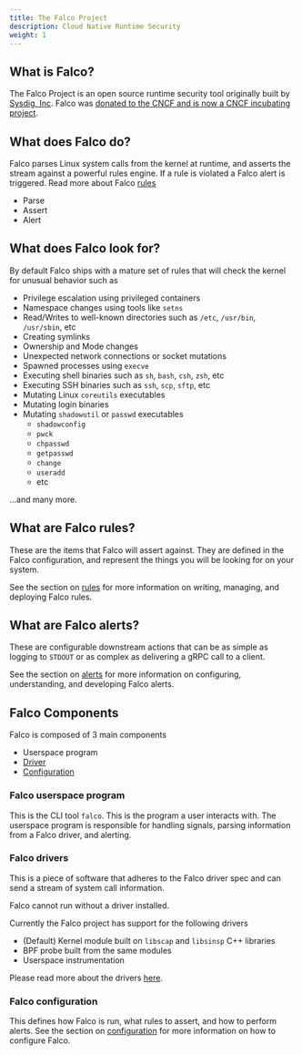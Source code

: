 ```yaml
---
title: The Falco Project
description: Cloud Native Runtime Security
weight: 1
---
```


## What is Falco?

The Falco Project is an open source runtime security tool originally built by [Sysdig, Inc](https://sysdig.com). Falco was [donated to the CNCF and is now a CNCF incubating project](https://www.cncf.io/blog/2020/01/08/toc-votes-to-move-falco-into-cncf-incubator/).

## What does Falco do?

Falco parses Linux system calls from the kernel at runtime, and asserts the stream against a powerful rules engine. 
If a rule is violated a Falco alert is triggered. Read more about Falco [rules](rules)

 - Parse
 - Assert
 - Alert

## What does Falco look for?

By default Falco ships with a mature set of rules that will check the kernel for unusual behavior such as

 - Privilege escalation using privileged containers 
 - Namespace changes using tools like `setns` 
 - Read/Writes to well-known directories such as `/etc`, `/usr/bin`, `/usr/sbin`, etc
 - Creating symlinks 
 - Ownership and Mode changes 
 - Unexpected network connections or socket mutations
 - Spawned processes using `execve`
 - Executing shell binaries such as `sh`, `bash`, `csh`, `zsh`, etc
 - Executing SSH binaries such as `ssh`, `scp`, `sftp`, etc
 - Mutating Linux `coreutils` executables
 - Mutating login binaries 
 - Mutating `shadowutil` or `passwd` executables 
    - `shadowconfig`
    - `pwck`
    - `chpasswd`
    - `getpasswd`
    - `change`
    - `useradd`
    - etc

...and many more. 

## What are Falco rules?

These are the items that Falco will assert against. They are defined in the Falco configuration, and represent the things you will be looking for on your system.

See the section on [rules](rules) for more information on writing, managing, and deploying Falco rules.

## What are Falco alerts?

These are configurable downstream actions that can be as simple as logging to `STDOUT` or as complex as delivering a gRPC call to a client. 

See the section on [alerts](alerts) for more information on configuring, understanding, and developing Falco alerts.


## Falco Components 

Falco is composed of 3 main components

 - Userspace program
 - [Driver](/docs/event-sources/drivers/)
 - [Configuration](configuration)

### Falco userspace program

This is the CLI tool `falco`. This is the program a user interacts with. The userspace program is responsible for handling signals, parsing information from a Falco driver, and alerting.

### Falco drivers

This is a piece of software that adheres to the Falco driver spec and can send a stream of system call information.

Falco cannot run without a driver installed.

Currently the Falco project has support for the following drivers

 - (Default) Kernel module built on `libscap` and `libsinsp` C++ libraries
 - BPF probe built from the same modules
 - Userspace instrumentation

 Please read more about the drivers [here](/docs/event-sources/drivers/).
 
### Falco configuration 

This defines how Falco is run, what rules to assert, and how to perform alerts. See the section on [configuration](configuration) for more information on how to configure Falco. 
